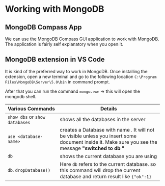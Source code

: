 # Working with MongoDB

## MongoDB Compass App

We can use the MongoDB Compass GUI application to work with MongoDB. The application is fairly self explanatory when you open it.

## MongoDB extension in VS Code

It is kind of the preferred way to work in MongoDB. Once installing the extension, open a new terminal and go to the following location `C:\Program Files\MongoDB\Server\5.0\bin` in command prompt.

After that you can run the command `mongo.exe` -> this will open the mongodb shell.

| Various Commands               | Details                                                                                                                                                                            |
| ------------------------------ | ---------------------------------------------------------------------------------------------------------------------------------------------------------------------------------- |
| `show dbs` or `show databases` | shows all the databases in the server                                                                                                                                              |
| `use <database-name>`          | creates a Database with name <database-name>. It will not be visible unless you insert some document inside it. Make sure you see the message **"switched to db <database-name>"** |
| `db`                           | shows the current database you are using                                                                                                                                           |
| `db.dropDatabase()`            | Here `db` refers to the current database. so this command will drop the current database and return result like `{"ok":1}`                                                         |
